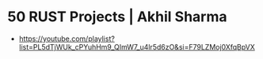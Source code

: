 # 50 RUST Projects | Akhil Sharma
- https://youtube.com/playlist?list=PL5dTjWUk_cPYuhHm9_QImW7_u4lr5d6zO&si=F79LZMoj0XfqBpVX
